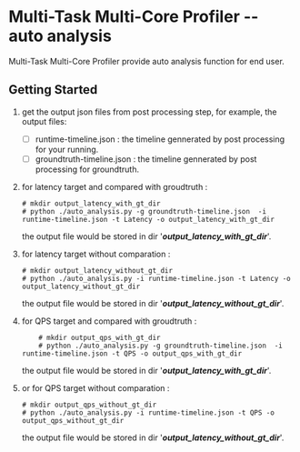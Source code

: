 # Multi-Task Multi-Core Profiler -- auto analysis

Multi-Task Multi-Core Profiler provide auto analysis function for end user.

 ## Getting Started

 1. get the output json files from post processing step, for example, the output files:

	 - [ ] runtime-timeline.json : the timeline gennerated by post processing for your running.
	 - [ ] groundtruth-timeline.json : the timeline gennerated by post processing for groundtruth.

 2.  for latency target and compared with groudtruth :
	 ````
	 # mkdir output_latency_with_gt_dir
	 # python ./auto_analysis.py -g groundtruth-timeline.json  -i runtime-timeline.json -t Latency -o output_latency_with_gt_dir
	 ````
	 the output file would be stored in dir '***output_latency_with_gt_dir***'.

 3.  for latency target without comparation :
	 ````
	 # mkdir output_latency_without_gt_dir
	 # python ./auto_analysis.py -i runtime-timeline.json -t Latency -o output_latency_without_gt_dir
	 ````
		the output file would be stored in dir '***output_latency_without_gt_dir***'.


4. for QPS target and compared with groudtruth :
	````
		# mkdir output_qps_with_gt_dir
		# python ./auto_analysis.py -g groundtruth-timeline.json  -i runtime-timeline.json -t QPS -o output_qps_with_gt_dir
	````
	the output file would be stored in dir '***output_latency_with_gt_dir***'.

 5. or for QPS target without comparation :
	 ````
	 # mkdir output_qps_without_gt_dir
	 # python ./auto_analysis.py -i runtime-timeline.json -t QPS -o output_qps_without_gt_dir
	````
	the output file would be stored in dir '***output_latency_without_gt_dir***'.
